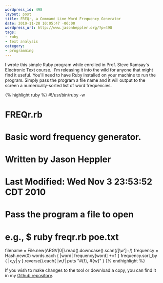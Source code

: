 ```yaml
---
wordpress_id: 498
layout: post
title: FREQr, a Command Line Word Frequency Generator
date: 2010-11-28 10:05:47 -06:00
wordpress_url: http://www.jasonheppler.org/?p=498
tags:
- ruby
- text analysis
category: 
- programming
---
```

I wrote this simple Ruby program while enrolled in Prof. Steve Ramsay's Electronic Text course.  I'm releasing it into the wild for anyone that might find it useful.  You'll need to have Ruby installed on your machine to run the program.  Simply pass the program a file name and it will output to the screen a numerically-sorted list of word frequencies.  <!--more-->

{% highlight ruby %}
#!/usr/bin/ruby -w

# FREQr.rb
#
# Basic word frequency generator.
#
# Written by Jason Heppler
#
# Last Modified: Wed Nov 3 23:53:52 CDT 2010

# Pass the program a file to open
# e.g., $ ruby freqr.rb poe.txt
filename = File.new(ARGV[0]).read().downcase().scan(/[\w']+/)
frequency = Hash.new(0)
words.each { |word| frequency[word] +=1 }
frequency.sort_by { |x,y| y }.reverse().each{ |w,f| puts "#{f}, #{w}" }
{% endhighlight %}

If you wish to make changes to the tool or download a copy, you can find it in my <a href="https://github.com/hepplerj/FREQr">Github repository</a>.
